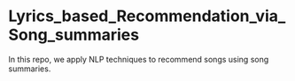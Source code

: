 # Lyrics_based_Recommendation_via_Song_summaries
In this repo, we apply NLP techniques to recommend songs using song summaries.
